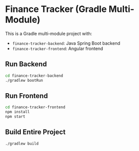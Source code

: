 # Finance Tracker (Gradle Multi-Module)

This is a Gradle multi-module project with:
- `finance-tracker-backend`: Java Spring Boot backend
- `finance-tracker-frontend`: Angular frontend

## Run Backend
```bash
cd finance-tracker-backend
./gradlew bootRun
```

## Run Frontend
```bash
cd finance-tracker-frontend
npm install
npm start
```

## Build Entire Project
```bash
./gradlew build
```
